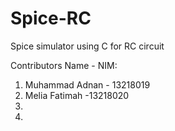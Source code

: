 # Spice-RC
Spice simulator using C for RC circuit

Contributors Name - NIM:
1. Muhammad Adnan - 13218019
2. Melia Fatimah -13218020
3.
4.
